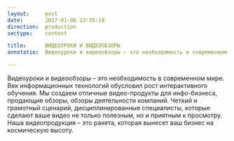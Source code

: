 ```yaml
---
layout:     post
date:       2017-01-06 12:35:18
direction:  production
sectype:    content

title:      ВИДЕОУРОКИ И ВИДЕООБЗОРЫ
annotatio:  Видеоуроки и видеообзоры – это необходимость в современном мире. Век информационных технологий обусловил рост интерактивного обучения. Мы создаем отличные видео-продукты для инфо-бизнеса, продающие обзоры, обзоры деятельности компаний. Четкий и грамотный сценарий, дисциплинированные специалисты, которые сделают ваше видео не только полезным, но и приятным к просмотру. Наша видеопродукция – это ракета, которая вынесет ваш бизнес на космическую высоту. 

---
```


Видеоуроки и видеообзоры – это необходимость в современном мире. Век информационных технологий обусловил рост интерактивного обучения. Мы создаем отличные видео-продукты для инфо-бизнеса, продающие обзоры, обзоры деятельности компаний. Четкий и грамотный сценарий, дисциплинированные специалисты, которые сделают ваше видео не только полезным, но и приятным к просмотру. Наша видеопродукция – это ракета, которая вынесет ваш бизнес на космическую высоту. 

